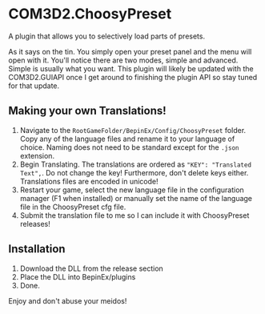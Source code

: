 # COM3D2.ChoosyPreset
A plugin that allows you to selectively load parts of presets.

As it says on the tin. You simply open your preset panel and the menu will open with it. You'll notice there are two modes, simple and advanced. Simple is usually what you want. This plugin will likely be updated with the COM3D2.GUIAPI once I get around to finishing the plugin API so stay tuned for that update.

## Making your own Translations! ##
1. Navigate to the `RootGameFolder/BepinEx/Config/ChoosyPreset` folder. Copy any of the language files and rename it to your language of choice. Naming does not need to be standard except for the `.json` extension.
2. Begin Translating. The translations are ordered as `"KEY": "Translated Text",`. Do not change the key! Furthermore, don't delete keys either. Translations files are encoded in unicode!
3. Restart your game, select the new language file in the configuration manager (F1 when installed) or manually set the name of the language file in the ChoosyPreset cfg file.
4. Submit the translation file to me so I can include it with ChoosyPreset releases!

## Installation ##
1. Download the DLL from the release section
2. Place the DLL into BepinEx/plugins
3. Done.

Enjoy and don't abuse your meidos!
